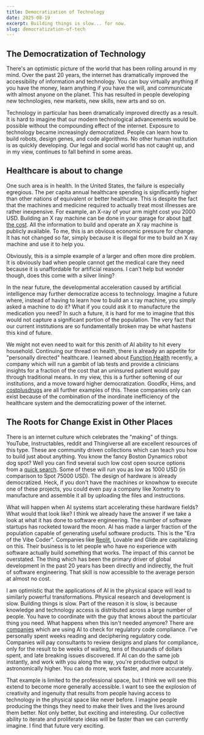 ```yaml
---
title: Democratization of Technology
date: 2025-08-19
excerpt: Building things is slow... for now.
slug: democratization-of-tech
---
```


## The Democratization of Technology

There's an optimistic picture of the world that has been rolling around in my mind. Over the past 20 years, the internet has dramatically improved the accessibility of information and technology. You can buy virtually anything if you have the money, learn anything if you have the will, and communicate with almost anyone on the planet. This has resulted in people developing new technologies, new markets, new skills, new arts and so on.

Technology in particular has been dramatically improved directly as a result. It is hard to imagine that our modern technological advancements would be possible without the compounding effect of the internet. Exposure to technology became increasingly democratized. People can learn how to build robots, design genes, and code algorithms. No other human institution is as quickly developing. Our legal and social world has not caught up, and in my view, continues to fall behind in some areas.

## Healthcare is about to change

One such area is in health. In the United States, the failure is especially egregious. The per capita annual healthcare spending is significantly higher than other nations of equivalent or better healthcare. This is despite the fact that the machines and medicine required to actually treat most illnesses are rather inexpensive. For example, an X-ray of your arm might cost you 2000 USD. Building an X ray machine can be done in your garage for about [half the cost](https://www.youtube.com/watch?v=IiJAq53knwc). All the information to build and operate an X ray machine is publicly available. To me, this is an obvious economic pressure for change. It has not changed so far, simply because it is illegal for me to build an X ray machine and use it to help you. 

Obviously, this is a simple example of a larger and often more dire problem. It is obviously bad when people cannot get the medical care they need because it is unaffordable for artificial reasons. I can't help but wonder though, does this come with a silver lining?

In the near future, the developmental acceleration caused by artificial intelligence may further democratize access to technology. Imagine a future where, instead of having to learn how to build an x ray machine, you simply asked a machine to do it? What if you could ask it to manufacture the medication you need? In such a future, it is hard for me to imagine that this would not capture a significant portion of the population. The very fact that our current institutions are so fundamentally broken may be what hastens this kind of future. 

We might not even need to wait for this zenith of AI ability to hit every household. Continuing our thread on health, there is already an appetite for "personally directed" healthcare. I learned about [Function Health](https://www.functionhealth.com/) recently, a company which will run a gambit of lab tests and provide a clinicians insights for a fraction of the cost that an uninsured patient would pay through traditional means. In my view, this is a further softening of our institutions, and a move toward higher democratization. GoodRx, Hims, and [costplusdrugs](https://www.costplusdrugs.com/) are all further examples of this. These companies only can exist because of the combination of the inordinate inefficiency of the healthcare system and the democratizing power of the internet. 

## The Roots for Change Exist in Other Places

There is an internet culture which celebrates the "making" of things. YouTube, Instructables, reddit and Thingiverse all are excellent resources of this type. These are community driven collections which can teach you how to build just about anything. You know the fancy Boston Dynamics robot dog spot? Well you can find several such low cost open source options from a [quick search](https://www.youtube.com/results?search_query=robot+dog+build). Some of these will run you as low as 1000 USD (in comparison to Spot 75000 USD). The design of hardware is already democratized. Heck, if you don't have the machines or knowhow to execute one of these projects, you could even pay a company like Xometry to manufacture and assemble it all by uploading the files and instructions.

What will happen when AI systems start accelerating these hardware fields? What would that look like? I think we already have the answer if we take a look at what it has done to software engineering. The number of software startups has rocketed toward the moon. AI has made a larger fraction of the population capable of generating useful software products. This is the "Era of the Vibe Coder".  Companies like [Replit](https://replit.com/), Lovable and Glide are capitalizing on this. Their business is to let people who have no experience with software actually build something that works. The impact of this cannot be overstated. The thing which has been the primary driver of global development in the past 20 years has been directly and indirectly, the fruit of software engineering. That skill is now accessible to the average person at almost no cost.

I am optimistic that the applications of AI in the physical space will lead to similarly powerful transformations. Physical research and development is slow. Building things is slow. Part of the reason it is slow, is because knowledge and technology access is distributed across a large number of people. You have to coordinate with the guy that knows about the particular thing you need. What happens when this isn't needed anymore? There are [companies](https://up.codes/features/ai) which are using AI to check for regulatory code compliance. I've personally spent weeks reading and deciphering regulatory code. Companies will pay consultants to review designs and plans for compliance, only for the result to be weeks of waiting, tens of thousands of dollars spent, and late breaking issues discovered. If AI can do the same job instantly, and work with you along the way, you're productive output is astronomically higher. You can do more, work faster, and more accurately.

That example is limited to the professional space, but I think we will see this extend to become more generally accessible. I want to see the explosion of creativity and ingenuity that results from people having access to technology in the physical space like never before. I imagine people producing the things they need to make their lives and the lives around them better. Not only better, but exciting and interesting. Our collective ability to iterate and proliferate ideas will be faster than we can currently imagine.  I find that future very exciting. 


